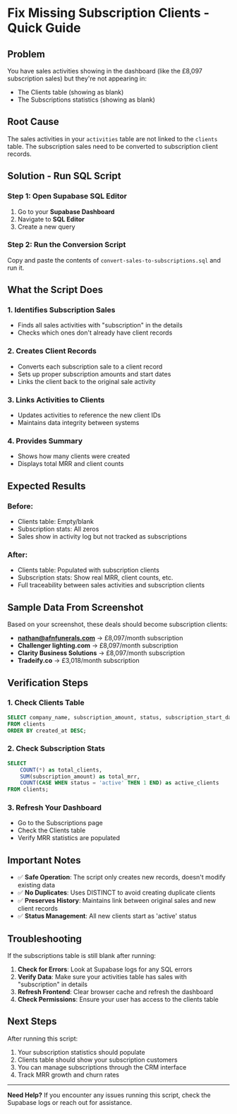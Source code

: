 # Fix Missing Subscription Clients - Quick Guide

## Problem
You have sales activities showing in the dashboard (like the £8,097 subscription sales) but they're not appearing in:
- The Clients table (showing as blank)
- The Subscriptions statistics (showing as blank)

## Root Cause
The sales activities in your `activities` table are not linked to the `clients` table. The subscription sales need to be converted to subscription client records.

## Solution - Run SQL Script

### Step 1: Open Supabase SQL Editor
1. Go to your **Supabase Dashboard**
2. Navigate to **SQL Editor**
3. Create a new query

### Step 2: Run the Conversion Script
Copy and paste the contents of `convert-sales-to-subscriptions.sql` and run it.

## What the Script Does

### 1. Identifies Subscription Sales
- Finds all sales activities with "subscription" in the details
- Checks which ones don't already have client records

### 2. Creates Client Records
- Converts each subscription sale to a client record
- Sets up proper subscription amounts and start dates
- Links the client back to the original sale activity

### 3. Links Activities to Clients
- Updates activities to reference the new client IDs
- Maintains data integrity between systems

### 4. Provides Summary
- Shows how many clients were created
- Displays total MRR and client counts

## Expected Results

### Before:
- Clients table: Empty/blank
- Subscription stats: All zeros
- Sales show in activity log but not tracked as subscriptions

### After:
- Clients table: Populated with subscription clients
- Subscription stats: Show real MRR, client counts, etc.
- Full traceability between sales activities and subscription clients

## Sample Data From Screenshot
Based on your screenshot, these deals should become subscription clients:
- **nathan@afnfunerals.com** → £8,097/month subscription
- **Challenger lighting.com** → £8,097/month subscription  
- **Clarity Business Solutions** → £8,097/month subscription
- **Tradeify.co** → £3,018/month subscription

## Verification Steps

### 1. Check Clients Table
```sql
SELECT company_name, subscription_amount, status, subscription_start_date 
FROM clients 
ORDER BY created_at DESC;
```

### 2. Check Subscription Stats
```sql
SELECT 
    COUNT(*) as total_clients,
    SUM(subscription_amount) as total_mrr,
    COUNT(CASE WHEN status = 'active' THEN 1 END) as active_clients
FROM clients;
```

### 3. Refresh Your Dashboard
- Go to the Subscriptions page
- Check the Clients table
- Verify MRR statistics are populated

## Important Notes

- ✅ **Safe Operation**: The script only creates new records, doesn't modify existing data
- ✅ **No Duplicates**: Uses DISTINCT to avoid creating duplicate clients
- ✅ **Preserves History**: Maintains link between original sales and new client records
- ✅ **Status Management**: All new clients start as 'active' status

## Troubleshooting

If the subscriptions table is still blank after running:

1. **Check for Errors**: Look at Supabase logs for any SQL errors
2. **Verify Data**: Make sure your activities table has sales with "subscription" in details
3. **Refresh Frontend**: Clear browser cache and refresh the dashboard
4. **Check Permissions**: Ensure your user has access to the clients table

## Next Steps

After running this script:
1. Your subscription statistics should populate
2. Clients table should show your subscription customers
3. You can manage subscriptions through the CRM interface
4. Track MRR growth and churn rates

---

**Need Help?** If you encounter any issues running this script, check the Supabase logs or reach out for assistance.